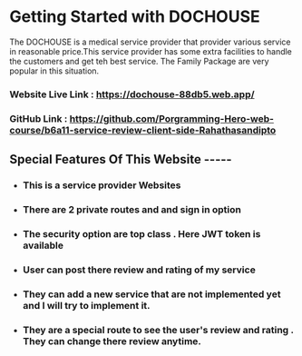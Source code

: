 # Getting Started with DOCHOUSE
The DOCHOUSE is a medical service provider that provider various service in reasonable price.This service provider has some extra facilities to handle the customers and get teh best service. The Family Package are very popular in this situation.  


### Website Live Link : https://dochouse-88db5.web.app/
### GitHub  Link : https://github.com/Porgramming-Hero-web-course/b6a11-service-review-client-side-Rahathasandipto 


## Special Features Of This Website -----

* ### This is a service provider  Websites
* ### There are 2 private routes and and sign in option
* ### The security option are top class . Here JWT token is available
* ### User can post there review and rating of my service 
* ### They can add a new service that are not implemented yet and I will try to implement it.
* ### They are a special route to see the user's review and rating . They can change there review anytime.









